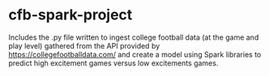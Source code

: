 # cfb-spark-project

Includes the .py file written to ingest college football data (at the game and play level) gathered from the API provided by https://collegefootballdata.com/ and create a model using Spark libraries to predict high excitement games versus low excitements games. 
